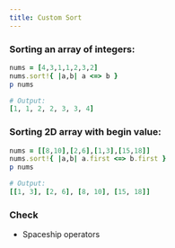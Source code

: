 ```yaml
---
title: Custom Sort
---
```


### Sorting an array of integers:
```rb
nums = [4,3,1,1,2,3,2]
nums.sort!{ |a,b| a <=> b }
p nums

# Output:
[1, 1, 2, 2, 3, 3, 4]
```

### Sorting 2D array with begin value:
```rb
nums = [[8,10],[2,6],[1,3],[15,18]]
nums.sort!{ |a,b| a.first <=> b.first }
p nums

# Output:
[[1, 3], [2, 6], [8, 10], [15, 18]]
```

### Check
- Spaceship operators